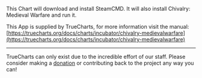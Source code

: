 This Chart will download and install SteamCMD. It will also install Chivalry: Medieval Warfare and run it.

This App is supplied by TrueCharts, for more information visit the manual: [https://truecharts.org/docs/charts/incubator/chivalry-medievalwarfare](https://truecharts.org/docs/charts/incubator/chivalry-medievalwarfare)

---

TrueCharts can only exist due to the incredible effort of our staff.
Please consider making a [donation](https://truecharts.org/docs/about/sponsor) or contributing back to the project any way you can!
